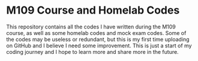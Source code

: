 # M109 Course and Homelab Codes

This repository contains all the codes I have written during the M109 course, as well as some homelab codes and mock exam codes. Some of the codes may be useless or redundant, but this is my first time uploading on GitHub and I believe I need some improvement. This is just a start of my coding journey and I hope to learn more and share more in the future.

